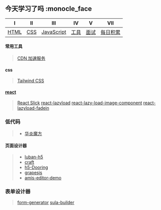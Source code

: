 ## 今天学习了吗 :monocle_face

|            Ⅰ            |           Ⅱ           |                  Ⅲ                  |            Ⅳ            |            Ⅴ            |                Ⅶ                |
| :---------------------: | :-------------------: | :---------------------------------: | :---------------------: | :---------------------: | :-----------------------------: |
| [HTML](./Html/index.md) | [CSS](./css/index.md) | [JavaScript](./JavaScript/index.md) | [工具](./工具/index.md) | [面试](./面试/index.md) | [每日积累](./每日积累/index.md) |

#### 常用工具

> [CDN 加速服务](https://www.bootcdn.cn/)

#### css

> [Tailwind CSS](https://www.tailwindcss.cn/)

#### [react](./react/index.md)

> [React Slick](https://react-slick.neostack.com/docs/get-started/)
> [react-lazyload](https://github.com/twobin/react-lazyload)
> [react-lazy-load-image-component](https://github.com/Aljullu/react-lazy-load-image-component)
> [react-lazyload-fadein](https://github.com/Swizec/react-lazyload-fadein)

### 低代码
>
> - [华炎魔方](<https://www.steedos.com/cn/>)

#### 页面设计器
>
> - [luban-h5](https://github.com/ly525/luban-h5)
> - [craft](https://github.com/prevwong/craft.js)
> - [h5-Dooring](https://github.com/MrXujiang/h5-Dooring)
> - [grapesjs](https://github.com/artf/grapesjs)
> - [amis-editor-demo](https://github.com/fex-team/amis-editor-demo)

### 表单设计器

> [form-generator](https://github.com/JakHuang/form-generator)
> [sula-builder](https://build.sula.now.sh/#/)
